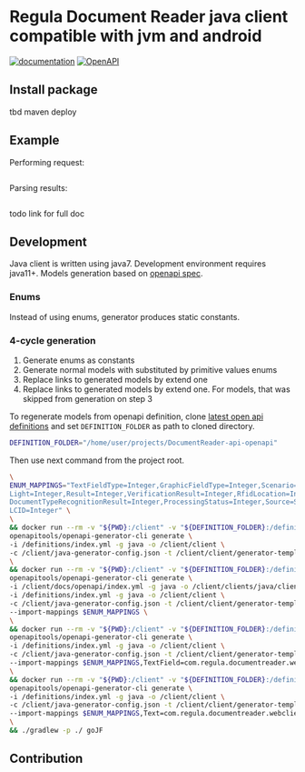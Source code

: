 # Regula Document Reader java client compatible with jvm and android

[![documentation](https://img.shields.io/badge/docs-en-f6858d?style=flat-square)](https://support.regulaforensics.com/hc/en-us/articles/115000916306-Documentation)
[![OpenAPI](https://img.shields.io/badge/OpenAPI-defs-0a8c42?style=flat-square)](https://github.com/regulaforensics/DocumentReader-api-openapi)

## Install package
tbd maven deploy

## Example
Performing request:
```java
```

Parsing results:
```java
```
todo link for full doc

## Development

Java client is written using java7. Development environment requires java11+.
Models generation based on [openapi spec](https://github.com/regulaforensics/DocumentReader-api-openapi). 

### Enums
Instead of using enums, generator produces static constants. 

### 4-cycle generation
1. Generate enums as constants
2. Generate normal models with substituted by primitive values enums
3. Replace links to generated models by extend one
4. Replace links to generated models by extend one. For models, that was skipped from generation on step 3 


To regenerate models from openapi definition, 
clone [latest open api definitions](https://github.com/regulaforensics/DocumentReader-api-openapi)
and set `DEFINITION_FOLDER` as path to cloned directory.
```bash
DEFINITION_FOLDER="/home/user/projects/DocumentReader-api-openapi"
```
Then use next command from the project root.
```bash
\
ENUM_MAPPINGS="TextFieldType=Integer,GraphicFieldType=Integer,Scenario=String,DocumentFormat=Integer,\
Light=Integer,Result=Integer,VerificationResult=Integer,RfidLocation=Integer,\
DocumentTypeRecognitionResult=Integer,ProcessingStatus=Integer,Source=String,CheckResult=Integer,\
LCID=Integer" \
\
&& docker run --rm -v "${PWD}:/client" -v "${DEFINITION_FOLDER}:/definitions" \
openapitools/openapi-generator-cli generate \
-i /definitions/index.yml -g java -o /client/client \
-c /client/java-generator-config.json -t /client/client/generator-templates/ \
\
&& docker run --rm -v "${PWD}:/client" -v "${DEFINITION_FOLDER}:/definitions" \
openapitools/openapi-generator-cli generate \
-i /client/docs/openapi/index.yml -g java -o /client/clients/java/client \
-i /definitions/index.yml -g java -o /client/client \
-c /client/java-generator-config.json -t /client/client/generator-templates/ \
--import-mappings $ENUM_MAPPINGS \
\
&& docker run --rm -v "${PWD}:/client" -v "${DEFINITION_FOLDER}:/definitions" \
openapitools/openapi-generator-cli generate \
-i /definitions/index.yml -g java -o /client/client \
-c /client/java-generator-config.json -t /client/client/generator-templates/ \
--import-mappings $ENUM_MAPPINGS,TextField=com.regula.documentreader.webclient.model.ext.TextField \
\
&& docker run --rm -v "${PWD}:/client" -v "${DEFINITION_FOLDER}:/definitions" \
openapitools/openapi-generator-cli generate \
-i /definitions/index.yml -g java -o /client/client \
-c /client/java-generator-config.json -t /client/client/generator-templates/ \
--import-mappings $ENUM_MAPPINGS,Text=com.regula.documentreader.webclient.model.ext.Text \
\
&& ./gradlew -p ./ goJF
```

## Contribution